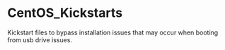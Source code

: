 # CentOS_Kickstarts
Kickstart files to bypass installation issues that may occur when booting from usb drive issues.
